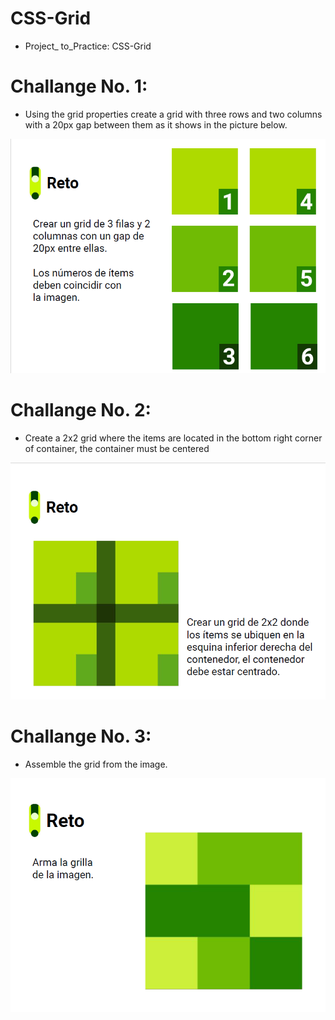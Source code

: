# CSS-Grid
- Project_ to_Practice: CSS-Grid
# Challange No. 1: 
- Using the grid properties create a grid with three rows and two columns with a 20px gap between them as it shows in the picture below.

![](https://github.com/StiagoR/CSS-Grid/blob/master/Images/challengeNo1.png)
# Challange No. 2: 
- Create a 2x2 grid where the items are located in the bottom right corner of container, the container must be  centered

![](https://github.com/StiagoR/CSS-Grid/blob/master/Images/challengeNo2.png)

# Challange No. 3: 
-  Assemble the grid from the image.

![](https://github.com/StiagoR/CSS-Grid/blob/master/Images/challengeNo3.png)

